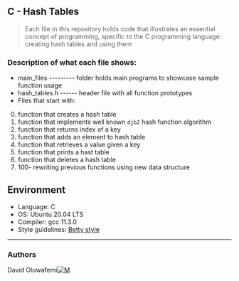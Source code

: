 ## C - Hash Tables

> Each file in this repository holds code that illustrates an essential concept of programming,
> specific to the C programming language: creating hash tables and using them

### Description of what each file shows:

-   main_files --------- folder holds main programs to showcase sample function usage
-   hash_tables.h ------ header file with all function prototypes
-   Files that start with:

0. function that creates a hash table
1. function that implements well known `djb2` hash function algorithm
2. function that returns index of a key
3. function that adds an element to hash table
4. function that retrieves a value given a key
5. function that prints a hast table
6. function that deletes a hash table
7. 100- rewriting previous functions using new data structure

## Environment

-   Language: C
-   OS: Ubuntu 20.04 LTS
-   Compiler: gcc 11.3.0
-   Style guidelines: [Betty style](https://github.com/holbertonschool/Betty/wiki)

---

### Authors

David Oluwafemi[![M](https://upload.wikimedia.org/wikipedia/fr/thumb/c/c8/Twitter_Bird.svg/30px-Twitter_Bird.svg.png)](https://twitter.com/oluw4femi)
